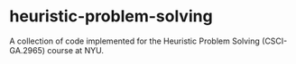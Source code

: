 # heuristic-problem-solving
A collection of code implemented for the Heuristic Problem Solving (CSCI-GA.2965) course at NYU.
